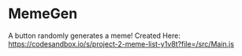 # MemeGen
A button randomly generates a meme!
Created Here:
https://codesandbox.io/s/project-2-meme-list-y1v8t?file=/src/Main.js
